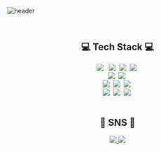 ![header](https://capsule-render.vercel.app/api?type=slice&color=auto&height=200&section=header&text=Hello&desc=I'm%20Jinyoung&fontSize=60&rotate=14&fontAlignY=25&fontAlign=75&descAlignY=43&descAlign=80&&animation=twinkling)

<br>
<div align=center>
	<h2 align="center"> 💻 Tech Stack 💻</h2>
</div>
<div align=center>
  <img src="https://img.shields.io/badge/JAVA-007396?style=for-the-badge&logo=Conda-Forge&logoColor=white"> &nbsp 
  <img src="https://img.shields.io/badge/spring boot-6DB33F?style=for-the-badge&logo=springboot&logoColor=white">&nbsp 
  <img src="https://img.shields.io/badge/MyBatis-%23002583?style=for-the-badge&logo=mybatis&logoColor=white"/>&nbsp
  <img src="https://img.shields.io/badge/JPA-00758F?style=for-the-badge&logo=mybatis&logoColor=white"/>&nbsp <br>
  <img src="https://img.shields.io/badge/C%23-00599C?style=for-the-badge&logo=c%2B%2B&logoColor=white">&nbsp
  <img src="https://img.shields.io/badge/unity-%23000000?style=for-the-badge&logo=unity&logoColor=white"/>&nbsp <br>
  <img src="https://img.shields.io/badge/mysql-4479A1?style=for-the-badge&logo=mysql&logoColor=white">&nbsp
  <img src="https://img.shields.io/badge/oracle-F80000?style=for-the-badge&logo=oracle&logoColor=white">&nbsp
  <img src="https://img.shields.io/badge/mariaDB-003545?style=for-the-badge&logo=mariaDB&logoColor=white">&nbsp <br>
  <img src="https://img.shields.io/badge/Amazon EC2-FF9900?style=for-the-badge&logo=Amazon EC2&logoColor=white"/></a>&nbsp 
  <img src="https://img.shields.io/badge/Amazon RDS-527FFF?style=for-the-badge&logo=Amazon RDS&logoColor=white"/></a>&nbsp 
  <img src="https://img.shields.io/badge/Amazon S3-569A31?style=for-the-badge&logo=Amazon S3&logoColor=white"/></a>&nbsp <br>
</div>
<br>

<div align=center>
	<h2 align="center">🎨 SNS 🎨</h2>
</div>
<div align=center>
	<a href="https://velog.io/@jy3026">
		<img src="https://img.shields.io/badge/Blog-FF9800?style=for-the-badge&logo=Blogger&logoColor=white" />
	</a>
	<a href="mailto:cjyhappy12@gmail.com">
		<img src="https://img.shields.io/badge/Mail-30B980?style=for-the-badge&logo=Gmail&logoColor=white" />
	</a>
</div>

<br>



